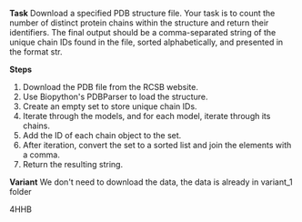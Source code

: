 **Task**
Download a specified PDB structure file. Your task is to count the number of distinct protein chains within the structure and return their identifiers. The final output should be a comma-separated string of the unique chain IDs found in the file, sorted alphabetically, and presented in the format <answer>str</answer>.

**Steps**
1) Download the PDB file from the RCSB website.
2) Use Biopython's PDBParser to load the structure.
3) Create an empty set to store unique chain IDs.
4) Iterate through the models, and for each model, iterate through its chains.
5) Add the ID of each chain object to the set.
6) After iteration, convert the set to a sorted list and join the elements with a comma.
7) Return the resulting string.

**Variant**
We don't need to download the data, the data is already in variant_1 folder

4HHB

